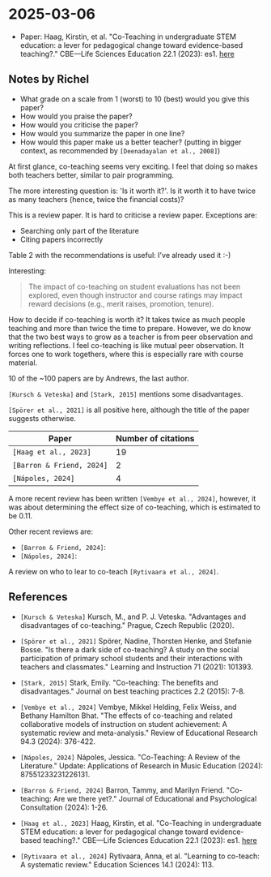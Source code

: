 # 2025-03-06

- Paper: Haag, Kirstin, et al. "Co-Teaching in undergraduate STEM
  education: a lever for pedagogical change toward evidence-based teaching?."
  CBE—Life Sciences Education 22.1 (2023): es1.
  [here](https://pmc.ncbi.nlm.nih.gov/articles/PMC10074276/)

## Notes by Richel

- What grade on a scale from 1 (worst) to 10 (best) would you give this paper?
- How would you praise the paper?
- How would you criticise the paper?
- How would you summarize the paper in one line?
- How would this paper make us a better teacher?
  (putting in bigger context, as recommended by `[Deenadayalan et al., 2008]`)


At first glance, co-teaching seems very exciting.
I feel that doing so makes both teachers better,
similar to pair programming.

The more interesting question is: 'Is it worth it?'.
Is it worth it to have twice as many teachers (hence, twice
the financial costs)?

This is a review paper. It is hard to criticise a review paper.
Exceptions are:

- Searching only part of the literature
- Citing papers incorrectly

Table 2 with the recommendations is useful: I've already used it :-)

Interesting:

> The impact of co-teaching on student evaluations has not been explored,
> even though instructor and course ratings may impact reward
> decisions (e.g., merit raises, promotion, tenure).

How to decide if co-teaching is worth it?
It takes twice as much people teaching and more than twice the time to prepare.
However, we do know that the two best ways to grow as a teacher is from
peer observation and writing reflections. I feel co-teaching is like
mutual peer observation. It forces one to work togethers, where this is
especially rare with course material.


10 of the ~100 papers are by Andrews, the last author.

`[Kursch & Veteska]` and `[Stark, 2015]` mentions some disadvantages.

`[Spörer et al., 2021]` is all positive here, although the title
of the paper suggests otherwise.

Paper                    |Number of citations
-------------------------|-------------------
`[Haag et al., 2023]`    |19
`[Barron & Friend, 2024]`|2
`[Nápoles, 2024]`        |4

A more recent review has been written `[Vembye et al., 2024]`,
however, it was about determining the effect size
of co-teaching, which is estimated to be 0.11.

Other recent reviews are:

- `[Barron & Friend, 2024]`:
- `[Nápoles, 2024]`: 

A review on who to lear to co-teach `[Rytivaara et al., 2024]`.


## References

- `[Kursch & Veteska]` Kursch, M., and P. J. Veteska. "Advantages and disadvantages of co-teaching." Prague, Czech Republic (2020).
- `[Spörer et al., 2021]` Spörer, Nadine, Thorsten Henke, and Stefanie Bosse. "Is there a dark side of co-teaching? A study on the social participation of primary school students and their interactions with teachers and classmates." Learning and Instruction 71 (2021): 101393.
- `[Stark, 2015]` Stark, Emily. "Co-teaching: The benefits and disadvantages." Journal on best teaching practices 2.2 (2015): 7-8.


- `[Vembye et al., 2024]` Vembye, Mikkel Helding, Felix Weiss, and Bethany Hamilton Bhat. "The effects of co-teaching and related collaborative models of instruction on student achievement: A systematic review and meta-analysis." Review of Educational Research 94.3 (2024): 376-422.

- `[Nápoles, 2024]` Nápoles, Jessica. "Co-Teaching: A Review of the Literature." Update: Applications of Research in Music Education (2024): 87551233231226131.

- `[Barron & Friend, 2024]` Barron, Tammy, and Marilyn Friend. "Co-teaching: Are we there yet?." Journal of Educational and Psychological Consultation (2024): 1-26.
- `[Haag et al., 2023]` Haag, Kirstin, et al. "Co-Teaching in undergraduate STEM education: a lever for pedagogical change toward evidence-based teaching?." CBE—Life Sciences Education 22.1 (2023): es1. [here](https://pmc.ncbi.nlm.nih.gov/articles/PMC10074276/)

- `[Rytivaara et al., 2024]` Rytivaara, Anna, et al. "Learning to co-teach: A systematic review." Education Sciences 14.1 (2024): 113.
